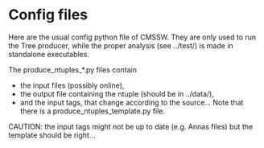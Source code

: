 # Config files

Here are the usual config python file of CMSSW.
They are only used to run the Tree producer, while the proper analysis (see ../test/) is made in standalone executables.

The produce_ntuples_*.py files contain
- the input files (possibly online),
- the output file containing the ntuple (should be in ../data/), 
- and the input tags, that change according to the source...
Note that there is a produce_ntuples_template.py file.

CAUTION: the input tags might not be up to date (e.g. Annas files) but the template should be right...
